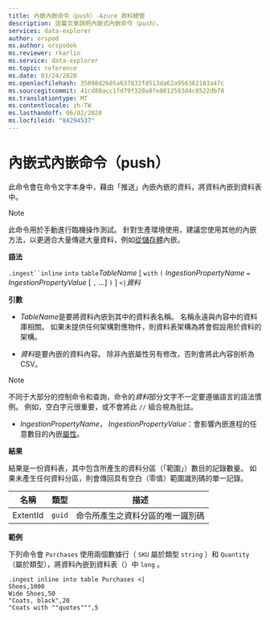 ```yaml
---
title: 內嵌內嵌命令（push）-Azure 資料總管
description: 這篇文章說明內嵌式內嵌命令（push）。
services: data-explorer
author: orspod
ms.author: orspodek
ms.reviewer: rkarlin
ms.service: data-explorer
ms.topic: reference
ms.date: 03/24/2020
ms.openlocfilehash: 35098d2605a637832fd513da62a956382183a47c
ms.sourcegitcommit: 41cd88acc1fd79f320a8fe8012583d4c8522db78
ms.translationtype: MT
ms.contentlocale: zh-TW
ms.lasthandoff: 06/02/2020
ms.locfileid: "84294537"
---
```

# <a name="ingest-inline-command-push"></a>內嵌式內嵌命令（push）

此命令會在命令文字本身中，藉由「推送」內嵌內嵌的資料，將資料內嵌到資料表中。

> [!NOTE]
> 此命令用於手動進行臨機操作測試。
> 針對生產環境使用，建議您使用其他的內嵌方法，以更適合大量傳遞大量資料，例如[從儲存體](./ingest-from-storage.md)內嵌。

**語法**

`.ingest``inline` `into` `table`*TableName* [ `with` `(` *IngestionPropertyName* `=` *IngestionPropertyValue* [ `,` ...] `)` ] `<|`*資料*

**引數**

* *TableName*是要將資料內嵌到其中的資料表名稱。
  名稱永遠與內容中的資料庫相關。
  如果未提供任何架構對應物件，則資料表架構為將會假設用於資料的架構。

* *資料*是要內嵌的資料內容。 除非內嵌屬性另有修改，否則會將此內容剖析為 CSV。
 
 > [!NOTE]
 > 不同于大部分的控制命令和查詢，命令的*資料*部分文字不一定要遵循語言的語法慣例。 例如，空白字元很重要，或不會將此 `//` 組合視為批註。

* *IngestionPropertyName*， *IngestionPropertyValue*：會影響內嵌進程的任意數目的內嵌[屬性](../../../ingestion-properties.md)。

**結果**

結果是一份資料表，其中包含所產生的資料分區（「範圍」）數目的記錄數量。
如果未產生任何資料分區，則會傳回具有空白（零值）範圍識別碼的單一記錄。

|名稱       |類型      |描述                                                               |
|-----------|----------|--------------------------------------------------------------------------|
|ExtentId   |`guid`    |命令所產生之資料分區的唯一識別碼|

**範例**

下列命令會 `Purchases` 使用兩個數據行（ `SKU` 屬於類型 `string` ）和 `Quantity` （屬於類型），將資料內嵌到資料表（）中 `long` 。

```kusto
.ingest inline into table Purchases <|
Shoes,1000
Wide Shoes,50
"Coats, black",20
"Coats with ""quotes""",5
```

<!--
You can generate inline ingests commands using the Kusto.Data client library. 
Compression lets you embed new lines in quoted fields.

    Kusto.Data.Common.CslCommandGenerator.GenerateTableIngestPushCommand(tableName, compressed: true, csvData: csvStream);

-->
